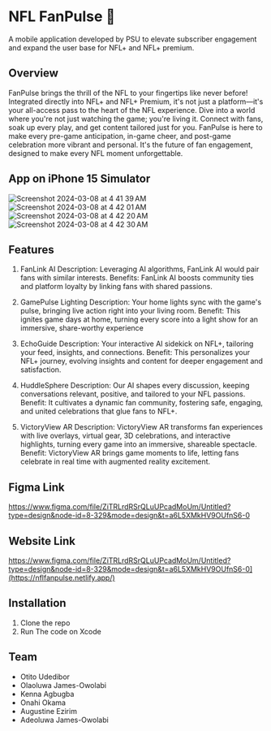 # NFL FanPulse 🏈
A mobile application developed by PSU to elevate subscriber engagement and expand the user base for NFL+ and NFL+ premium.

## Overview
FanPulse brings the thrill of the NFL to your fingertips like never before! Integrated directly into NFL+ and NFL+ Premium, it's not just a platform—it's your all-access pass to the heart of the NFL experience. Dive into a world where you're not just watching the game; you're living it. Connect with fans, soak up every play, and get content tailored just for you. FanPulse is here to make every pre-game anticipation, in-game cheer, and post-game celebration more vibrant and personal. It's the future of fan engagement, designed to make every NFL moment unforgettable.


## App on iPhone 15 Simulator
![Screenshot 2024-03-08 at 4 41 39 AM](https://github.com/otitoU/NFL-FanPulse/assets/53659710/587f6421-f85b-4828-a057-38d615390ec9)
![Screenshot 2024-03-08 at 4 42 01 AM](https://github.com/otitoU/NFL-FanPulse/assets/53659710/44cd3e83-1496-4816-889e-876805ad4ac6)
![Screenshot 2024-03-08 at 4 42 20 AM](https://github.com/otitoU/NFL-FanPulse/assets/53659710/cd617566-afdc-4353-a7ef-6a872fc4136f)
![Screenshot 2024-03-08 at 4 42 30 AM](https://github.com/otitoU/NFL-FanPulse/assets/53659710/bbb3166b-43ad-4f6f-a9d8-04569fd31693)



## Features
1. FanLink AI
Description: Leveraging AI algorithms, FanLink AI would pair fans with similar interests.
Benefits: FanLink AI boosts community ties and platform loyalty by linking fans with shared passions.

2. GamePulse Lighting
Description: Your home lights sync with the game's pulse, bringing live action right into your living room.
Benefit: This ignites game days at home, turning every score into a light show for an immersive, share-worthy experience


3. EchoGuide
Description: Your interactive AI sidekick on NFL+, tailoring your feed, insights, and connections.
Benefit: This personalizes your NFL+ journey, evolving insights and content for deeper engagement and satisfaction.

4. HuddleSphere
Description: Our AI shapes every discussion, keeping conversations relevant, positive, and tailored to your NFL passions.
Benefit: It cultivates a dynamic fan community, fostering safe, engaging, and united celebrations that glue fans to NFL+.

5. VictoryView AR
Description: VictoryView AR transforms fan experiences with live overlays, virtual gear, 3D celebrations, and interactive highlights, turning every game into an immersive, shareable spectacle. 
Benefit: VictoryView AR brings game moments to life, letting fans celebrate in real time with augmented reality excitement.




## Figma Link
https://www.figma.com/file/ZiTRLrdRSrQLuUPcadMoUm/Untitled?type=design&node-id=8-329&mode=design&t=a6L5XMkHV9OUfnS6-0



## Website Link
https://www.figma.com/file/ZiTRLrdRSrQLuUPcadMoUm/Untitled?type=design&node-id=8-329&mode=design&t=a6L5XMkHV9OUfnS6-0](https://nflfanpulse.netlify.app/)

## Installation

1. Clone the repo
2. Run The code on Xcode

## Team
- Otito Udedibor
- Olaoluwa James-Owolabi
- Kenna Agbugba
- Onahi Okama
- Augustine Ezirim
- Adeoluwa James-Owolabi


